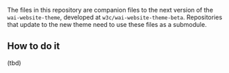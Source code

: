 The files in this repository are companion files to the next version of the `wai-website-theme`, developed at `w3c/wai-website-theme-beta`. Repositories that update to the new theme need to use these files as a submodule.

## How to do it

(tbd)